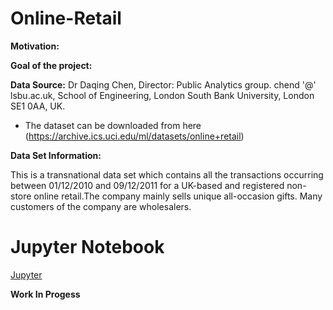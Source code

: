# Online-Retail


**Motivation:** 

**Goal of the project:** <br>

**Data Source:** Dr Daqing Chen, Director: Public Analytics group. chend '@' lsbu.ac.uk, School of Engineering, London South Bank University, London SE1 0AA, UK. <br>
- The dataset can be downloaded from here (https://archive.ics.uci.edu/ml/datasets/online+retail)

**Data Set Information:**

This is a transnational data set which contains all the transactions occurring between 01/12/2010 and 09/12/2011 for a UK-based and registered non-store online retail.The company mainly sells unique all-occasion gifts. Many customers of the company are wholesalers.

# Jupyter Notebook
[Jupyter](online_retail.ipynb)

**Work In Progess**
